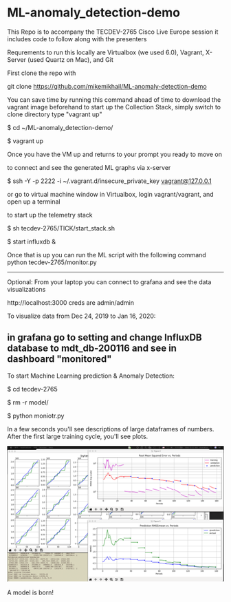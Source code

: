 # ML-anomaly_detection-demo

This Repo is to accompany the TECDEV-2765 Cisco Live Europe session
it includes code to follow along with the presenters

Requrements to run this locally are Virtualbox (we used 6.0), Vagrant, X-Server (used Quartz on Mac), and Git

First clone the repo with 

git clone https://github.com/mikemikhail/ML-anomaly-detection-demo

You can save time by running this command ahead of time to download the vagrant image beforehand
to start up the Collection Stack, simply switch to clone directory type "vagrant up"

$ cd ~/ML-anomaly_detection-demo/

$ vagrant up

Once you have the VM up and returns to your prompt you ready to move on 

to connect and see the generated ML graphs via x-server

$ ssh -Y -p 2222 -i ~/.vagrant.d/insecure_private_key vagrant@127.0.0.1

or go to virtual machine window in Virtualbox, login vagrant/vagrant, and open up a terminal

to start up the telemetry stack 

$ sh tecdev-2765/TICK/start_stack.sh

$ start influxdb &

Once that is up you can run the ML script with the following command
python tecdev-2765/monitor.py

--------
Optional:
From your laptop you can connect to grafana and see the data visualizations

http://localhost:3000
creds are admin/admin

To visualize data from Dec 24, 2019 to Jan 16, 2020:

in grafana go to setting and change InfluxDB database to mdt_db-200116
and see in dashboard "monitored"
--------

To start Machine Learning prediction & Anomaly Detection:

$ cd tecdev-2765

$ rm -r model/

$ python moniotr.py

In a few seconds you'll see descriptions of large dataframes of numbers. After the first large training cycle, you'll see plots.

![3 plots](https://github.com/mikemikhail/ML-anomaly_detection-demo/blob/master/demo.png)

A model is born!

